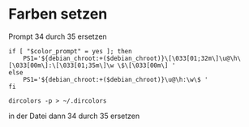 
# Farben setzen

Prompt 34 durch 35 ersetzen
```
if [ "$color_prompt" = yes ]; then
    PS1='${debian_chroot:+($debian_chroot)}\[\033[01;32m\]\u@\h\[\033[00m\]:\[\033[01;35m\]\w \$\[\033[00m\] '
else
    PS1='${debian_chroot:+($debian_chroot)}\u@\h:\w\$ '
fi
```

```
dircolors -p > ~/.dircolors
```
in der Datei dann 34 durch 35 ersetzen